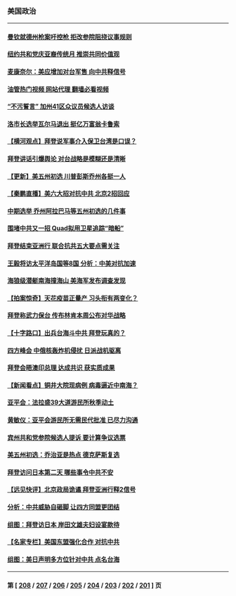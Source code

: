 ### 美国政治
---
#### [曼钦就德州枪案吁控枪 拒改参院阻挠议事规则](../../pages/ncid1078159/n13744571.md?05252045) 
#### [纽约共和党庆亚裔传统月 推崇共同价值观](../../pages/ncid1078159/n13744706.md?05252045) 
#### [麦康奈尔：美应增加对台军售 向中共释信号](../../pages/ncid1078159/n13744626.md?05252045) 
#### [油管热门视频 网站代理 翻墙必看视频](http://209.222.30.114:81/youtube.html?05252045)
#### [“不污誓言” 加州41区众议员候选人访谈](../../pages/ncid1078159/n13744612.md?05252045) 
#### [洛市长选举瓦尔马退出 挺亿万富翁卡鲁索](../../pages/ncid1078159/n13744602.md?05252045) 
#### [【横河观点】拜登说军事介入保卫台湾是口误？](../../pages/ncid1078159/n13744504.md?05252045) 
#### [拜登讲话引爆舆论 对台战略是模糊还是清晰](../../pages/ncid1078159/n13744490.md?05252045) 
#### [【更新】美五州初选 川普彭斯乔州各挺一人](../../pages/ncid1078159/n13744483.md?05252045) 
#### [【秦鹏直播】美六大招对抗中共 北京2招回应](../../pages/ncid1078159/n13744499.md?05252045) 
#### [中期选举 乔州阿拉巴马等五州初选的几件事](../../pages/ncid1078159/n13744403.md?05252045) 
#### [围堵中共又一招 Quad拟用卫星追踪“暗船”](../../pages/ncid1078159/n13744412.md?05252045) 
#### [拜登结束亚洲行 联合抗共五大要点需关注](../../pages/ncid1078159/n13744373.md?05252045) 
#### [王毅将访太平洋岛国等8国 分析：中美对抗加速](../../pages/ncid1078159/n13743965.md?05252045) 
#### [海狼级潜艇南海撞海山 美海军发布调查发现](../../pages/ncid1078159/n13744438.md?05252045) 
#### [【拍案惊奇】天花疫苗正量产 习头衔有两变化？](../../pages/ncid1078159/n13744413.md?05252045) 
#### [拜登称武力保台 传布林肯本周公布对华战略](../../pages/ncid1078159/n13744378.md?05252045) 
#### [【十字路口】出兵台海斗中共 拜登玩真的？](../../pages/ncid1078159/n13744325.md?05252045) 
#### [四方峰会 中俄核轰炸机侵扰 日派战机驱离](../../pages/ncid1078159/n13744375.md?05252045) 
#### [拜登会晤澳印总理 达成共识 获实质成果](../../pages/ncid1078159/n13744230.md?05252045) 
#### [【新闻看点】铜井大院现病例 病毒逼近中南海？](../../pages/ncid1078159/n13743659.md?05252045) 
#### [亚平会：法拉盛39大道游民所秋季动土](../../pages/ncid1078159/n13744042.md?05252045) 
#### [黄敏仪：亚平会游民所无需民代批准 已尽力沟通](../../pages/ncid1078159/n13744011.md?05252045) 
#### [宾州共和党参院候选人提诉 要计算争议选票](../../pages/ncid1078159/n13743866.md?05252045) 
#### [美五州初选：乔治亚是热点 德克萨斯复选](../../pages/ncid1078159/n13743805.md?05252045) 
#### [拜登访问日本第二天 哪些事令中共不安](../../pages/ncid1078159/n13743822.md?05252045) 
#### [【远见快评】北京政局诡谲 拜登亚洲行释2信号](../../pages/ncid1078159/n13743807.md?05252045) 
#### [分析：中共威胁自砸脚 让四方同盟更团结](../../pages/ncid1078159/n13743783.md?05252045) 
#### [组图：拜登访日本 岸田文雄夫妇设宴款待](../../pages/ncid1078159/n13743749.md?05252045) 
#### [【名家专栏】美国东盟强化合作 对抗中共](../../pages/ncid1078159/n13743580.md?05252045) 
#### [组图：美日声明多方位针对中共 点名台海](../../pages/ncid1078159/n13743686.md?05252045) 

---
#### 第 [ [208](./208.md?05252045) / [207](./207.md?05252045) / [206](./206.md?05252045) / [205](./205.md?05252045) / [204](./204.md?05252045) / [203](./203.md?05252045) / [202](./202.md?05252045) / [201](./201.md?05252045) ] 页
